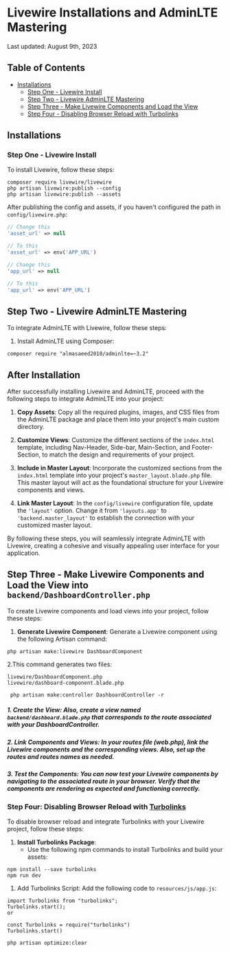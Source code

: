 # Livewire Installations and AdminLTE Mastering

Last updated: August 9th, 2023

## Table of Contents

- [Installations](#installations)
  - [Step One - Livewire Install](#step-one---livewire-install)
  - [Step Two - Livewire AdminLTE Mastering](#step-two---livewire-adminlte-mastering)
  - [Step Three - Make Livewire Components and Load the View](#step-three---make-livewire-components-and-load-the-view)
  - [Step Four - Disabling Browser Reload with Turbolinks](#step-four---disabling-browser-reload-with-turbolinks)

## Installations

### Step One - Livewire Install

To install Livewire, follow these steps:

```shell
composer require livewire/livewire
php artisan livewire:publish --config
php artisan livewire:publish --assets
```
After publishing the config and assets, if you haven't configured the path in `config/livewire.php`:

```php
// Change this
'asset_url' => null

// To this
'asset_url' => env('APP_URL')

// Change this
'app_url' => null

// To this
'app_url' => env('APP_URL')
```
## Step Two - Livewire AdminLTE Mastering

To integrate AdminLTE with Livewire, follow these steps:

1. Install AdminLTE using Composer:

```shell
composer require "almasaeed2010/adminlte=~3.2"
```

## After Installation

After successfully installing Livewire and AdminLTE, proceed with the following steps to integrate AdminLTE into your project:

1. **Copy Assets**: Copy all the required plugins, images, and CSS files from the AdminLTE package and place them into your project's main custom directory.

2. **Customize Views**: Customize the different sections of the `index.html` template, including Nav-Header, Side-bar, Main-Section, and Footer-Section, to match the design and requirements of your project.

3. **Include in Master Layout**: Incorporate the customized sections from the `index.html` template into your project's `master_layout.blade.php` file. This master layout will act as the foundational structure for your Livewire components and views.

4. **Link Master Layout**: In the `config/livewire` configuration file, update the `'layout'` option. Change it from `'layouts.app'` to `'backend.master_layout'` to establish the connection with your customized master layout.

By following these steps, you will seamlessly integrate AdminLTE with Livewire, creating a cohesive and visually appealing user interface for your application.

## Step Three - Make Livewire Components and Load the View into `backend/DashboardController.php`

To create Livewire components and load views into your project, follow these steps:

1. **Generate Livewire Component**: Generate a Livewire component using the following Artisan command:

```shell
php artisan make:livewire DashboardComponent
 ```
2.This command generates two files:

    livewire/DashboardComponent.php
    livewire/dashboard-component.blade.php
```
 php artisan make:controller DashboardController -r
```
 ##### 1. Create the View: Also, create a view named `backend/dashboard.blade.php` that corresponds to the route associated with your DashboardController.
 ##### 2. Link Components and Views: In your routes file (web.php), link the Livewire components and the corresponding views. Also, set up the routes and routes names as needed.
 ##### 3. Test the Components: You can now test your Livewire components by navigating to the associated route in your browser. Verify that the components are rendering as expected and functioning correctly.

 ### Step Four: Disabling Browser Reload with [Turbolinks](https://github.com/turbolinks/turbolinks)

To disable browser reload and integrate Turbolinks with your Livewire project, follow these steps:

1. **Install Turbolinks Package**:
   - Use the following npm commands to install Turbolinks and build your assets:

```shell
npm install --save turbolinks
npm run dev
```
   1. Add Turbolinks Script:
        Add the following code to `resources/js/app.js`:

```
import Turbolinks from "turbolinks";
Turbolinks.start();
or

const Turbolinks = require("turbolinks")
Turbolinks.start()
```
```
php artisan optimize:clear
```
